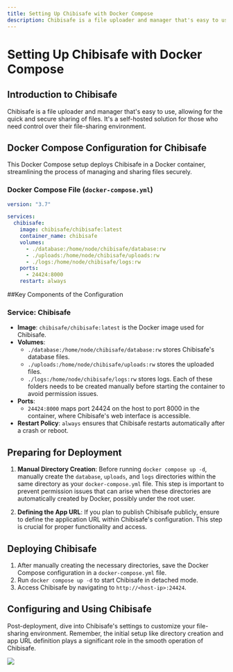 ```yaml
---
title: Setting Up Chibisafe with Docker Compose
description: Chibisafe is a file uploader and manager that's easy to use, allowing for the quick and secure sharing of files. It's a self-hosted solution for those who need control over their file-sharing environment.
---
```


# Setting Up Chibisafe with Docker Compose

## Introduction to Chibisafe

Chibisafe is a file uploader and manager that's easy to use, allowing for the quick and secure sharing of files. It's a self-hosted solution for those who need control over their file-sharing environment.

## Docker Compose Configuration for Chibisafe

This Docker Compose setup deploys Chibisafe in a Docker container, streamlining the process of managing and sharing files securely.

### Docker Compose File (`docker-compose.yml`)

```yaml
version: "3.7"

services:
  chibisafe:
    image: chibisafe/chibisafe:latest
    container_name: chibisafe
    volumes:
      - ./database:/home/node/chibisafe/database:rw
      - ./uploads:/home/node/chibisafe/uploads:rw
      - ./logs:/home/node/chibisafe/logs:rw
    ports:
      - 24424:8000
    restart: always
```

##Key Components of the Configuration

### Service: Chibisafe
- **Image**: `chibisafe/chibisafe:latest` is the Docker image used for Chibisafe.
- **Volumes**: 
  - `./database:/home/node/chibisafe/database:rw` stores Chibisafe's database files.
  - `./uploads:/home/node/chibisafe/uploads:rw` stores the uploaded files.
  - `./logs:/home/node/chibisafe/logs:rw` stores logs.
  Each of these folders needs to be created manually before starting the container to avoid permission issues.
- **Ports**: 
  - `24424:8000` maps port 24424 on the host to port 8000 in the container, where Chibisafe's web interface is accessible.
- **Restart Policy**: `always` ensures that Chibisafe restarts automatically after a crash or reboot.

## Preparing for Deployment

1. **Manual Directory Creation**: Before running `docker compose up -d`, manually create the `database`, `uploads`, and `logs` directories within the same directory as your `docker-compose.yml` file. This step is important to prevent permission issues that can arise when these directories are automatically created by Docker, possibly under the root user.
   
2. **Defining the App URL**: If you plan to publish Chibisafe publicly, ensure to define the application URL within Chibisafe's configuration. This step is crucial for proper functionality and access.

## Deploying Chibisafe

1. After manually creating the necessary directories, save the Docker Compose configuration in a `docker-compose.yml` file.
2. Run `docker compose up -d` to start Chibisafe in detached mode.
3. Access Chibisafe by navigating to `http://<host-ip>:24424`.

## Configuring and Using Chibisafe

Post-deployment, dive into Chibisafe's settings to customize your file-sharing environment. Remember, the initial setup like directory creation and app URL definition plays a significant role in the smooth operation of Chibisafe.


<a href="https://www.buymeacoffee.com/techdox"><img src="https://img.buymeacoffee.com/button-api/?text=Buy me a cup of tea&emoji=🍵&slug=techdox&button_colour=FFDD00&font_colour=000000&font_family=Cookie&outline_colour=000000&coffee_colour=ffffff" /></a>
